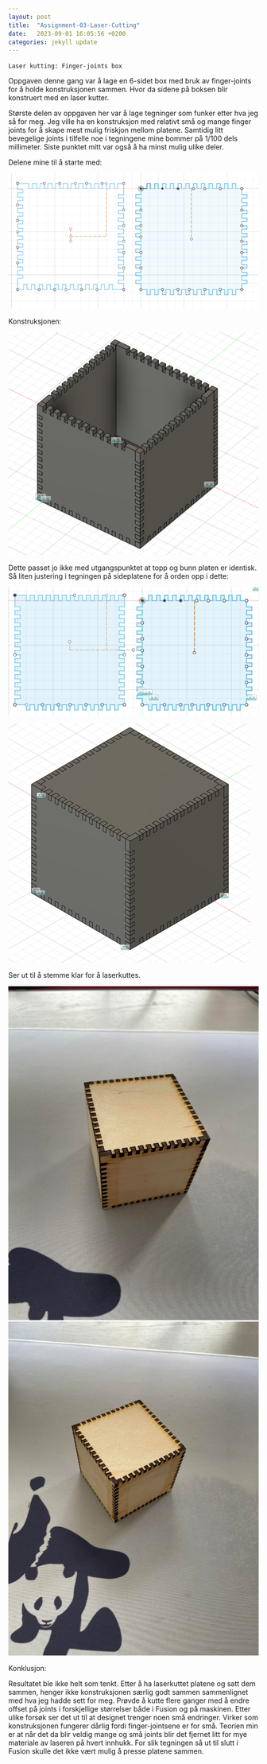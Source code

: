 ```yaml
---
layout: post
title:  "Assignment-03-Laser-Cutting"
date:   2023-09-01 16:05:56 +0200
categories: jekyll update
---
```


`Laser kutting: Finger-joints box`

Oppgaven denne gang var å lage en 6-sidet box med bruk av finger-joints for å holde konstruksjonen sammen. Hvor da sidene på boksen blir konstruert med en laser kutter.

Største delen av oppgaven her var å lage tegninger som funker etter hva jeg så for meg. Jeg ville ha en konstruksjon med relativt små og mange finger joints for å skape mest mulig friskjon mellom platene. Samtidig litt bevegelige joints i tilfelle noe i tegningene mine bommer på 1/100 dels millimeter. Siste punktet mitt var også å ha minst mulig ulike deler. 

Delene mine til å starte med:


![Tegninger 1. utkast](https://github.com/Kramer-MADI/ADA525/blob/gh-pages/assets/03-1.PNG?raw=true)

Konstruksjonen:

![Cad illustrasjon av boxen](https://github.com/Kramer-MADI/ADA525/blob/gh-pages/assets/03-2.png?raw=true)

Dette passet jo ikke med utgangspunktet at topp og bunn platen er identisk. Så liten justering i tegningen på sideplatene for å orden opp i dette:

![Tegninger 2. utkast](https://github.com/Kramer-MADI/ADA525/blob/gh-pages/assets/03-3.png?raw=true)

![Cad illustrasjon 2. utgave](https://github.com/Kramer-MADI/ADA525/blob/gh-pages/assets/03-4.png?raw=true)

Ser ut til å stemme klar for å laserkuttes.

![Resultat](https://github.com/Kramer-MADI/ADA525/blob/gh-pages/assets/03-5.jpg?raw=true)
![rotert boks](https://github.com/Kramer-MADI/ADA525/blob/gh-pages/assets/03-6.jpg?raw=true)

Konklusjon:

Resultatet ble ikke helt som tenkt. Etter å ha laserkuttet platene og satt dem sammen, henger ikke konstruksjonen særlig godt sammen sammenlignet med hva jeg hadde sett for meg. Prøvde å kutte flere ganger med å endre offset på joints i forskjellige størrelser både i Fusion og på maskinen. Etter ulike forsøk ser det ut til at designet trenger noen små endringer. Virker som konstruksjonen fungerer dårlig fordi finger-jointsene er for små. Teorien min er at når det da blir veldig mange og små joints blir det fjernet litt for mye materiale av laseren på hvert innhukk. For slik tegningen så ut til slutt i Fusion skulle det ikke vært mulig å presse platene sammen. 

